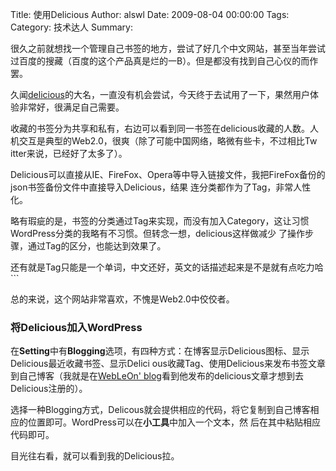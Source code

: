 Title: 使用Delicious
Author: alswl
Date: 2009-08-04 00:00:00
Tags: 
Category: 技术达人
Summary: 

很久之前就想找一个管理自己书签的地方，尝试了好几个中文网站，甚至当年尝试过百度的搜藏（百度的这个产品真是烂的一B）。但是都没有找到自己心仪的而作罢。

久闻[delicious](http://delicious.com/)的大名，一直没有机会尝试，今天终于去试用了一下，果然用户体验非常好，很满足自己需要。

收藏的书签分为共享和私有，右边可以看到同一书签在delicious收藏的人数。人机交互是典型的Web2.0，很爽（除了可能中国网络，略微有些卡，不过相比Tw
itter来说，已经好了太多了）。

Delicious可以直接从IE、FireFox、Opera等中导入链接文件，我把FireFox备份的json书签备份文件中直接导入Delicious，结果
连分类都作为了Tag，非常人性化。

略有瑕疵的是，书签的分类通过Tag来实现，而没有加入Category，这让习惯WordPress分类的我略有不习惯。但转念一想，delicious这样做减少
了操作步骤，通过Tag的区分，也能达到效果了。

还有就是Tag只能是一个单词，中文还好，英文的话描述起来是不是就有点吃力哈```

总的来说，这个网站非常喜欢，不愧是Web2.0中佼佼者。

### 将Delicious加入WordPress

在**Setting**中有**Blogging**选项，有四种方式：在博客显示Delicious图标、显示Delicious最近收藏书签、显示Delici
ous收藏Tag、使用Delicious来发布书签文章到自己博客（我就是在[WebLeOn'
blog](http://webleon.org/)看到他发布的delicious文章才想到去Delicious注册的）。

选择一种Blogging方式，Delicous就会提供相应的代码，将它复制到自己博客相应的位置即可。WordPress可以在**小工具**中加入一个文本，然
后在其中粘贴相应代码即可。

目光往右看，就可以看到我的Delicious拉。

